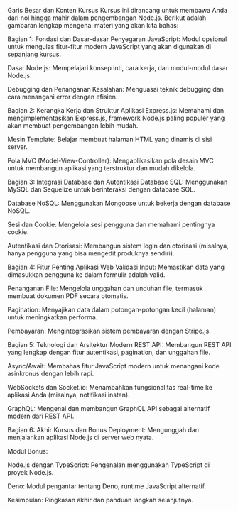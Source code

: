 Garis Besar dan Konten Kursus
Kursus ini dirancang untuk membawa Anda dari nol hingga mahir dalam pengembangan Node.js. Berikut adalah gambaran lengkap mengenai materi yang akan kita bahas:

Bagian 1: Fondasi dan Dasar-dasar
Penyegaran JavaScript: Modul opsional untuk mengulas fitur-fitur modern JavaScript yang akan digunakan di sepanjang kursus.

Dasar Node.js: Mempelajari konsep inti, cara kerja, dan modul-modul dasar Node.js.

Debugging dan Penanganan Kesalahan: Menguasai teknik debugging dan cara menangani error dengan efisien.

Bagian 2: Kerangka Kerja dan Struktur Aplikasi
Express.js: Memahami dan mengimplementasikan Express.js, framework Node.js paling populer yang akan membuat pengembangan lebih mudah.

Mesin Template: Belajar membuat halaman HTML yang dinamis di sisi server.

Pola MVC (Model-View-Controller): Mengaplikasikan pola desain MVC untuk membangun aplikasi yang terstruktur dan mudah dikelola.

Bagian 3: Integrasi Database dan Autentikasi
Database SQL: Menggunakan MySQL dan Sequelize untuk berinteraksi dengan database SQL.

Database NoSQL: Menggunakan Mongoose untuk bekerja dengan database NoSQL.

Sesi dan Cookie: Mengelola sesi pengguna dan memahami pentingnya cookie.

Autentikasi dan Otorisasi: Membangun sistem login dan otorisasi (misalnya, hanya pengguna yang bisa mengedit produknya sendiri).

Bagian 4: Fitur Penting Aplikasi Web
Validasi Input: Memastikan data yang dimasukkan pengguna ke dalam formulir adalah valid.

Penanganan File: Mengelola unggahan dan unduhan file, termasuk membuat dokumen PDF secara otomatis.

Pagination: Menyajikan data dalam potongan-potongan kecil (halaman) untuk meningkatkan performa.

Pembayaran: Mengintegrasikan sistem pembayaran dengan Stripe.js.

Bagian 5: Teknologi dan Arsitektur Modern
REST API: Membangun REST API yang lengkap dengan fitur autentikasi, pagination, dan unggahan file.

Async/Await: Membahas fitur JavaScript modern untuk menangani kode asinkronus dengan lebih rapi.

WebSockets dan Socket.io: Menambahkan fungsionalitas real-time ke aplikasi Anda (misalnya, notifikasi instan).

GraphQL: Mengenal dan membangun GraphQL API sebagai alternatif modern dari REST API.

Bagian 6: Akhir Kursus dan Bonus
Deployment: Mengunggah dan menjalankan aplikasi Node.js di server web nyata.

Modul Bonus:

Node.js dengan TypeScript: Pengenalan menggunakan TypeScript di proyek Node.js.

Deno: Modul pengantar tentang Deno, runtime JavaScript alternatif.

Kesimpulan: Ringkasan akhir dan panduan langkah selanjutnya.